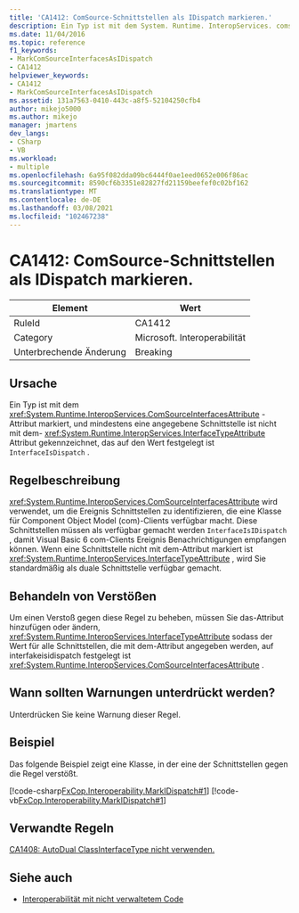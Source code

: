```yaml
---
title: 'CA1412: ComSource-Schnittstellen als IDispatch markieren.'
description: Ein Typ ist mit dem System. Runtime. InteropServices. comsourceinterentiesattribute-Attribut markiert, und mindestens eine angegebene Schnittstelle ist nicht mit dem System. Runtime. InteropServices. interfaketypattribute-Attribut gekennzeichnet, das auf den interfacetten-dispatchwert festgelegt ist.
ms.date: 11/04/2016
ms.topic: reference
f1_keywords:
- MarkComSourceInterfacesAsIDispatch
- CA1412
helpviewer_keywords:
- CA1412
- MarkComSourceInterfacesAsIDispatch
ms.assetid: 131a7563-0410-443c-a8f5-52104250cfb4
author: mikejo5000
ms.author: mikejo
manager: jmartens
dev_langs:
- CSharp
- VB
ms.workload:
- multiple
ms.openlocfilehash: 6a95f082dda09bc6444f0ae1eed0652e006f86ac
ms.sourcegitcommit: 8590cf6b3351e82827fd21159beefef0c02bf162
ms.translationtype: MT
ms.contentlocale: de-DE
ms.lasthandoff: 03/08/2021
ms.locfileid: "102467238"
---
```

# <a name="ca1412-mark-comsource-interfaces-as-idispatch"></a>CA1412: ComSource-Schnittstellen als IDispatch markieren.

|Element|Wert|
|-|-|
|RuleId|CA1412|
|Category|Microsoft. Interoperabilität|
|Unterbrechende Änderung|Breaking|

## <a name="cause"></a>Ursache

Ein Typ ist mit dem <xref:System.Runtime.InteropServices.ComSourceInterfacesAttribute> -Attribut markiert, und mindestens eine angegebene Schnittstelle ist nicht mit dem- <xref:System.Runtime.InteropServices.InterfaceTypeAttribute> Attribut gekennzeichnet, das auf den Wert festgelegt ist `InterfaceIsDispatch` .

## <a name="rule-description"></a>Regelbeschreibung

<xref:System.Runtime.InteropServices.ComSourceInterfacesAttribute> wird verwendet, um die Ereignis Schnittstellen zu identifizieren, die eine Klasse für Component Object Model (com)-Clients verfügbar macht. Diese Schnittstellen müssen als verfügbar gemacht werden `InterfaceIsIDispatch` , damit Visual Basic 6 com-Clients Ereignis Benachrichtigungen empfangen können. Wenn eine Schnittstelle nicht mit dem-Attribut markiert ist <xref:System.Runtime.InteropServices.InterfaceTypeAttribute> , wird Sie standardmäßig als duale Schnittstelle verfügbar gemacht.

## <a name="how-to-fix-violations"></a>Behandeln von Verstößen

Um einen Verstoß gegen diese Regel zu beheben, müssen Sie das-Attribut hinzufügen oder ändern, <xref:System.Runtime.InteropServices.InterfaceTypeAttribute> sodass der Wert für alle Schnittstellen, die mit dem-Attribut angegeben werden, auf interfakeisidispatch festgelegt ist <xref:System.Runtime.InteropServices.ComSourceInterfacesAttribute> .

## <a name="when-to-suppress-warnings"></a>Wann sollten Warnungen unterdrückt werden?

Unterdrücken Sie keine Warnung dieser Regel.

## <a name="example"></a>Beispiel

Das folgende Beispiel zeigt eine Klasse, in der eine der Schnittstellen gegen die Regel verstößt.

[!code-csharp[FxCop.Interoperability.MarkIDispatch#1](../code-quality/codesnippet/CSharp/ca1412-mark-comsource-interfaces-as-idispatch_1.cs)]
[!code-vb[FxCop.Interoperability.MarkIDispatch#1](../code-quality/codesnippet/VisualBasic/ca1412-mark-comsource-interfaces-as-idispatch_1.vb)]

## <a name="related-rules"></a>Verwandte Regeln

[CA1408: AutoDual ClassInterfaceType nicht verwenden.](../code-quality/ca1408.md)

## <a name="see-also"></a>Siehe auch

- [Interoperabilität mit nicht verwaltetem Code](/dotnet/framework/interop/index)
